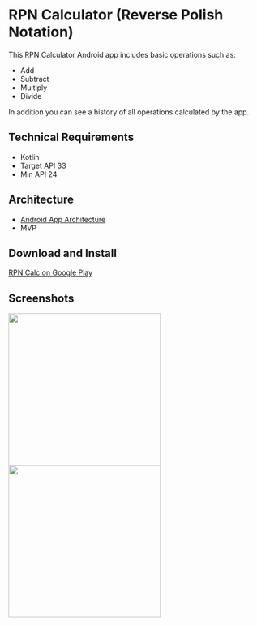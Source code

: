 # RPN Calculator (Reverse Polish Notation)

This RPN Calculator Android app includes basic operations such as: 
- Add
- Subtract
- Multiply
- Divide 

In addition you can see a history of all operations calculated by the app.

## Technical Requirements
- Kotlin
- Target API 33
- Min API 24

## Architecture
- [Android App Architecture]
- MVP

## Download and Install
[RPN Calc on Google Play]

## Screenshots


<img src="https://user-images.githubusercontent.com/8124733/220457375-4d5ce817-b974-4199-8680-705291dd456c.png" width="300" />
<img src="https://user-images.githubusercontent.com/8124733/220457379-9c1b6bb5-27b5-4db7-9d38-abe6105e7169.png" width="300" />

[Android App Architecture]: <https://developer.android.com/topic/architecture>
[RPN Calc on Google Play]: <https://play.google.com/store/apps/details?id=com.oletob.rpncalc>

